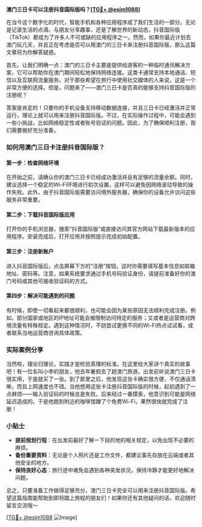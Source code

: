 **澳门三日卡可以注册抖音国际版吗？[[TG💪+ @esim1088](https://t.me/s/esim1088)]**

在当今这个数字化的时代，智能手机和各种应用程序成了我们生活的一部分。无论是记录生活的点滴、与朋友分享趣事，还是了解世界的新动态，抖音国际版（TikTok）都成为了许多人不可或缺的应用程序之一。然而，如果你最近计划去澳门玩几天，并且正在考虑是否可以用澳门的三日卡来注册抖音国际版，那么这篇文章将为你解答疑惑。

首先，让我们明确一点：澳门的三日卡主要是提供给游客的一种临时通讯解决方案，它可以帮助你在澳门期间轻松地保持网络连接。这类卡通常支持本地通话、短信以及互联网流量服务。对于那些希望在旅行中使用社交媒体的人来说，这是一个非常方便的选择。但是，问题来了——澳门三日卡是否真的能够支持抖音国际版的注册呢？

答案是肯定的！只要你的手机设备支持移动数据连接，并且三日卡已经激活并正常运行，理论上就可以用来注册抖音国际版。不过，在实际操作过程中，可能会遇到一些小挑战，比如网络稳定性或者账号验证的问题。因此，为了确保顺利注册，我们需要做好充分准备。

### 如何用澳门三日卡注册抖音国际版？

#### 第一步：检查网络环境
在开始之前，请确认你的澳门三日卡已经成功激活并且有足够的流量余额。同时，建议选择一个稳定的Wi-Fi环境进行初次设置，这样可以避免因网络波动导致的操作失败。此外，由于抖音国际版需要访问境外服务器，确保你的设备允许访问这些服务非常重要。

#### 第二步：下载抖音国际版应用
打开你的手机浏览器，搜索“抖音国际版”或直接访问其官方网站下载最新版本的应用程序。安装完成后，打开应用并按照提示完成初始配置。

#### 第三步：注册新账户
进入抖音国际版后，点击屏幕下方的“注册”按钮。这时你需要填写基本信息如邮箱地址、密码等。注意，如果系统要求通过手机号码验证身份，请提前准备好你的澳门号码或其他可接收验证码的方式。

#### 第四步：解决可能遇到的问题
有时候，即使一切看起来都很顺利，也可能会因为某些原因无法顺利完成注册。例如，部分国家或地区的IP地址可能会被限制访问特定的服务；又或者是运营商对跨境流量有特殊规定。遇到这种情况时，不妨尝试更换不同的Wi-Fi热点试试看，或者联系当地运营商咨询具体政策。

### 实际案例分享

当然啦，理论归理论，实践才是检验真理的标准。在这里给大家讲个真实的故事吧！有一位名叫小李的朋友，他去年暑假去了趟澳门旅游。出发前听说澳门三日卡很实用，于是就买了一张。到了那里之后，他发现这张卡确实很方便，不仅通话清晰，而且上网速度也不错。当他想用这张卡注册抖音国际版的时候，起初遇到了一点麻烦——输入验证码的时候总是失败。后来经过一番摸索，他意识到可能是网络延迟造成的。于是他跑到附近的咖啡馆蹭了个免费Wi-Fi，果然很快就完成了注册！

### 小贴士

- **提前规划行程**：在出发前最好了解一下目的地的相关规定，以免出现不必要的麻烦。
- **备份重要资料**：无论是个人照片还是工作文件，都建议事先存放在云端或者其他安全的地方。
- **保持良好心态**：旅行途中难免会遇到各种突发状况，保持冷静才能更好地解决问题。

总之，只要准备工作做得足够充分，澳门三日卡完全可以用来注册抖音国际版。希望这篇指南能帮助到即将踏上旅程的朋友们！如果你还有其他疑问的话，欢迎随时留言交流哦～

[[TG💪+ @esim1088](https://t.me/s/esim1088) ![Image](https://i.postimg.cc/4NQfJmqS/Snipaste-2025-05-13-00-14-12.png)]